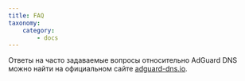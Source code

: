 ```yaml
---
title: FAQ
taxonomy:
    category:
        - docs
---
```


Ответы на часто задаваемые вопросы относительно AdGuard DNS можно найти на официальном сайте [adguard-dns.io](https://adguard-dns.io/ru/welcome.html).